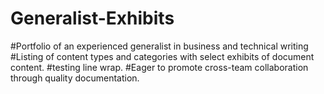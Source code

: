 # Generalist-Exhibits
#Portfolio of an experienced generalist in business and technical writing
#Listing of content types and categories with select exhibits of document content.
#testing line wrap.
#Eager to promote cross-team collaboration through quality documentation.
